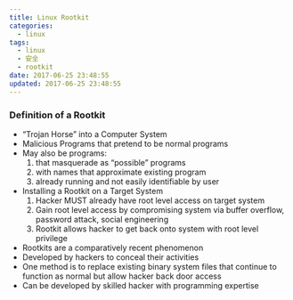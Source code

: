 ```yaml
---
title: Linux Rootkit
categories:
  - linux
tags:
  - linux
  - 安全
  - rootkit
date: 2017-06-25 23:48:55
updated: 2017-06-25 23:48:55
---
```


### Definition of a Rootkit
- “Trojan Horse” into a Computer System
- Malicious Programs that pretend to be normal programs
- May also be programs:
  1. that masquerade as “possible” programs
  2. with names that approximate existing program
  3. already running and not easily identifiable by user
- Installing a Rootkit on a Target System
  1. Hacker MUST already have root level access on target system
  2. Gain root level access by compromising system via buffer overflow, password attack, social engineering
  3. Rootkit allows hacker to get back onto system with root level privilege
- Rootkits are a comparatively recent phenomenon
- Developed by hackers to conceal their activities
- One method is to replace existing binary system files that continue to function as normal but allow hacker back door access
- Can be developed by skilled hacker with programming expertise

